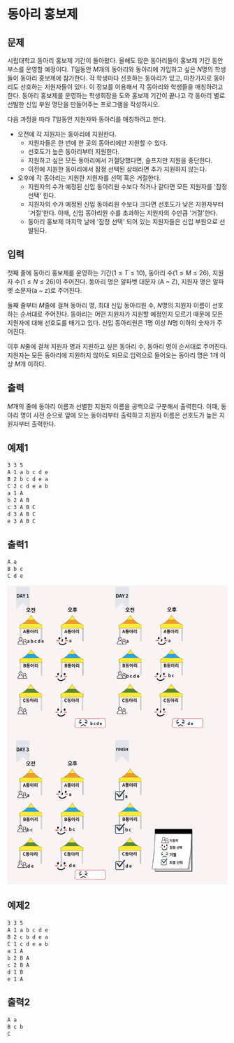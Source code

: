 # 동아리 홍보제

## 문제

 시립대학교 동아리 홍보제 기간이 돌아왔다. 올해도 많은 동아리들이 홍보제 기간 동안 부스를 운영할 예정이다. $T$일동안 $M$개의 동아리와 동아리에 가입하고 싶은 $N$명의 학생들이 동아리 홍보제에 참가한다. 각 학생마다 선호하는 동아리가 있고, 마찬가지로 동아리도 선호하는 지원자들이 있다. 이 정보를 이용해서 각 동아리와 학생들을 매칭하려고 한다. 동아리 홍보제를 운영하는 학생회장을 도와 홍보제 기간이 끝나고 각 동아리 별로 선발한 신입 부원 명단을 만들어주는 프로그램을 작성하시오.

 다음 과정을 따라 $T$일동안 지원자와 동아리를 매칭하려고 한다.

- 오전에 각 지원자는 동아리에 지원한다.
   - 지원자들은 한 번에 한 곳의 동아리에만 지원할 수 있다.
   - 선호도가 높은 동아리부터 지원한다.
   - 지원하고 싶은 모든 동아리에서 거절당했다면, 슬프지만 지원을 중단한다.
   - 이전에 지원한 동아리에서 잠정 선택된 상태라면 추가 지원하지 않는다.
- 오후에 각 동아리는 지원한 지원자를 선택 혹은 거절한다.
   - 지원자의 수가 예정된 신입 동아리원 수보다 적거나 같다면 모든 지원자를 '잠정 선택' 한다.
   - 지원자의 수가 예정된 신입 동아리원 수보다 크다면 선호도가 낮은 지원자부터 '거절'한다. 이때, 신입 동아리원 수를 초과하는 지원자의 수만큼 '거절'한다.
   - 동아리 홍보제 마지막 날에 '잠정 선택' 되어 있는 지원자들은 신입 부원으로 선발된다.

## 입력

 첫째 줄에 동아리 홍보제를 운영하는 기간$(1 \leq T \leq 10)$, 동아리 수$(1 \leq M \leq 26)$, 지원자 수$(1 \leq N \leq 26)$이 주어진다. 동아리 명은 알파벳 대문자 (A ~ Z), 지원자 명은 알파벳 소문자(a ~ z)로 주어진다.

 둘째 줄부터 $M$줄에 걸쳐 동아리 명, 최대 신입 동아리원 수, $N$명의 지원자 이름이 선호하는 순서대로 주어진다. 동아리는 어떤 지원자가 지원할 예정인지 모르기 때문에 모든 지원자에 대해 선호도를 매기고 있다. 신입 동아리원은 $1$명 이상 $N$명 이하의 숫자가 주어진다.

 이후 $N$줄에 걸쳐 지원자 명과 지원하고 싶은 동아리 수, 동아리 명이 순서대로 주어진다. 지원자는 모든 동아리에 지원하지 않아도 되므로 입력으로 들어오는 동아리 명은 $1$개 이상 $M$개 이하다.

## 출력

 $M$개의 줄에 동아리 이름과 선별한 지원자 이름을 공백으로 구분해서 출력한다. 이때, 동아리 명이 사전 순으로 앞에 오는 동아리부터 출력하고 지원자 이름은 선호도가 높은 지원자부터 출력한다.

## 예제1

```
3 3 5
A 1 a b c d e
B 2 b c d e a
C 2 c d e a b
a 1 A
b 2 A B
c 3 A B C
d 3 A B C
e 3 A B C
```

## 출력1

```
A a
B b c
C d e
```

![teamfestival_img1](./images/teamfestival_img01.png)

## 예제2

```
3 3 5
A 1 a b c d e
B 2 c b d e a
C 1 c d e a b
a 1 A
b 2 B A
c 2 B A
d 1 B
e 1 A
```

## 출력2

```
A a
B c b
C
```

